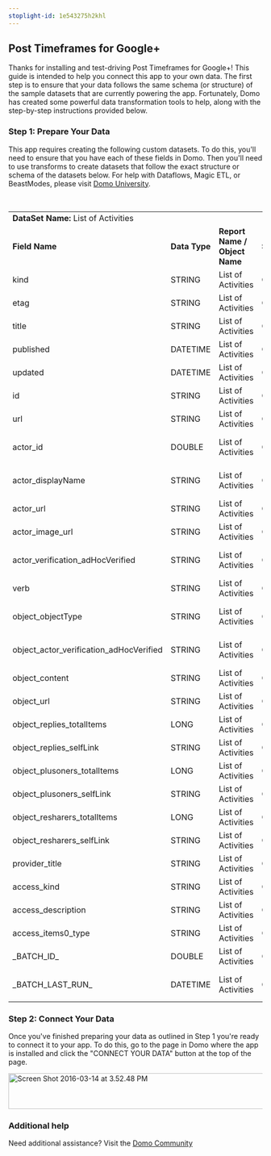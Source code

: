 ```yaml
---
stoplight-id: 1e543275h2khl
---
```


<div class="col-md-12 content-panel">
                <h2>Post Timeframes for Google+</h2>
                <p></p><p>Thanks for installing and test-driving <span id="title">Post Timeframes for Google+</span>! This guide is intended to help you connect this app to your own data. The first step is to ensure that your data follows the same schema (or structure) of the sample datasets that are currently powering the app. Fortunately, Domo has created some powerful data transformation tools to help, along with the step-by-step instructions provided below.</p><div class="doc-row" id="Step%201:%20Identify%20Required%20Data%20Fields"><h3 class="doc-row-title">Step 1: Prepare Your Data</h3><div class="small-pad-bottom"><p>This app requires creating the following custom datasets. To do this, you'll need to ensure that you have each of these fields in Domo. Then you'll need to use transforms to create datasets that follow the exact structure or schema of the datasets below. For help with Dataflows, Magic ETL, or BeastModes, please visit <a href="https://university.domo.com/" target="_blank">Domo University</a>.</p></div>
                <br>
                <div id="custom-data-container"><table id="List-of-Activities"><tbody><tr><td colspan="6"><strong>DataSet Name:</strong> <span class="value">List of Activities</span></td></tr><!--tr>    <td colspan="6"></td></tr--><tr><td><strong>Field Name</strong></td><td><strong>Data Type</strong></td><td><strong>Report Name / Object Name</strong></td><td><strong>Source </strong></td><td colspan="2"><strong>Description of Field</strong></td></tr><tr><td>kind</td><td>STRING</td><td>List of Activities</td><td>Google+</td><td colspan="2">Kind of activities</td></tr><tr><td>etag</td><td>STRING</td><td>List of Activities</td><td>Google+</td><td colspan="2">e-Tag</td></tr><tr><td>title</td><td>STRING</td><td>List of Activities</td><td>Google+</td><td colspan="2">Title</td></tr><tr><td>published</td><td>DATETIME</td><td>List of Activities</td><td>Google+</td><td colspan="2">Time/date Published</td></tr><tr><td>updated</td><td>DATETIME</td><td>List of Activities</td><td>Google+</td><td colspan="2">Time of update</td></tr><tr><td>id</td><td>STRING</td><td>List of Activities</td><td>Google+</td><td colspan="2">ID number</td></tr><tr><td>url</td><td>STRING</td><td>List of Activities</td><td>Google+</td><td colspan="2">URL</td></tr><tr><td>actor_id</td><td>DOUBLE</td><td>List of Activities</td><td>Google+</td><td colspan="2">Unique ID of action performer</td></tr><tr><td>actor_displayName</td><td>STRING</td><td>List of Activities</td><td>Google+</td><td colspan="2">Display name of action taker</td></tr><tr><td>actor_url</td><td>STRING</td><td>List of Activities</td><td>Google+</td><td colspan="2">Actor's url</td></tr><tr><td>actor_image_url</td><td>STRING</td><td>List of Activities</td><td>Google+</td><td colspan="2">Url of the image</td></tr><tr><td>actor_verification_adHocVerified</td><td>STRING</td><td>List of Activities</td><td>Google+</td><td colspan="2">Actor verification status</td></tr><tr><td>verb</td><td>STRING</td><td>List of Activities</td><td>Google+</td><td colspan="2">Verb</td></tr><tr><td>object_objectType</td><td>STRING</td><td>List of Activities</td><td>Google+</td><td colspan="2">Type of object content</td></tr><tr><td>object_actor_verification_adHocVerified</td><td>STRING</td><td>List of Activities</td><td>Google+</td><td colspan="2">Current verified actors</td></tr><tr><td>object_content</td><td>STRING</td><td>List of Activities</td><td>Google+</td><td colspan="2">Object content</td></tr><tr><td>object_url</td><td>STRING</td><td>List of Activities</td><td>Google+</td><td colspan="2">URL of object</td></tr><tr><td>object_replies_totalItems</td><td>LONG</td><td>List of Activities</td><td>Google+</td><td colspan="2">Number of replies</td></tr><tr><td>object_replies_selfLink</td><td>STRING</td><td>List of Activities</td><td>Google+</td><td colspan="2">Number of replies</td></tr><tr><td>object_plusoners_totalItems</td><td>LONG</td><td>List of Activities</td><td>Google+</td><td colspan="2">Number of plus-oners</td></tr><tr><td>object_plusoners_selfLink</td><td>STRING</td><td>List of Activities</td><td>Google+</td><td colspan="2">Number of plusoners</td></tr><tr><td>object_resharers_totalItems</td><td>LONG</td><td>List of Activities</td><td>Google+</td><td colspan="2">Number of resharers</td></tr><tr><td>object_resharers_selfLink</td><td>STRING</td><td>List of Activities</td><td>Google+</td><td colspan="2">Number of reshares</td></tr><tr><td>provider_title</td><td>STRING</td><td>List of Activities</td><td>Google+</td><td colspan="2">Provider title</td></tr><tr><td>access_kind</td><td>STRING</td><td>List of Activities</td><td>Google+</td><td colspan="2">Type</td></tr><tr><td>access_description</td><td>STRING</td><td>List of Activities</td><td>Google+</td><td colspan="2">Description</td></tr><tr><td>access_items0_type</td><td>STRING</td><td>List of Activities</td><td>Google+</td><td colspan="2">Access item type</td></tr><tr><td>_BATCH_ID_</td><td>DOUBLE</td><td>List of Activities</td><td>Google+</td><td colspan="2">Batch ID number</td></tr><tr><td>_BATCH_LAST_RUN_</td><td>DATETIME</td><td>List of Activities</td><td>Google+</td><td colspan="2">Time last batch was run</td></tr></tbody></table><div class="doc-row medium-pad-top">
                <h3 class="doc-row-title">Step 2: Connect Your Data</h3>
                <div class="small-pad-bottom">
                    <p>Once you've finished preparing your data as outlined in Step 1 you're ready to connect it to your app. To do this, go to the page in Domo where the app is installed and click the "CONNECT YOUR DATA" button at the top of the page.</p>
                    <p class="small-pad">
                    <img class="alignnone size-full wp-image-1207" src="https://s3.amazonaws.com/development.domo.com/wp-content/uploads/2016/03/14155707/Screen-Shot-2016-03-14-at-3.52.48-PM1.png" alt="Screen Shot 2016-03-14 at 3.52.48 PM" width="1158" height="71">
                    </p>
                    <div id="ooyalaplayer-IyYTc1MjE61NwLdtrxXvZuhH-dSGbWnR" class="ooyalaplayer"></div>
                    <script>
                        OO.ready(function() {
                            OO.Player.create("ooyalaplayer-IyYTc1MjE61NwLdtrxXvZuhH-dSGbWnR", "IyYTc1MjE61NwLdtrxXvZuhH-dSGbWnR", {
                                height: 380
                            });
                        });
                    </script>
                </div>
                <h3 class="doc-row-title">Additional help</h3>
                <div class="small-pad-bottom">
                    <p>Need additional assistance? Visit the <a href="https://dojo.domo.com">Domo Community</a></p>
                </div>
            </div></div></div><p></p>            </div>